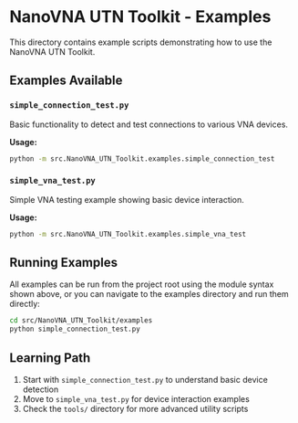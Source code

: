 # NanoVNA UTN Toolkit - Examples

This directory contains example scripts demonstrating how to use the NanoVNA UTN Toolkit.

## Examples Available

### `simple_connection_test.py`
Basic functionality to detect and test connections to various VNA devices.

**Usage:**
```bash
python -m src.NanoVNA_UTN_Toolkit.examples.simple_connection_test
```

### `simple_vna_test.py`
Simple VNA testing example showing basic device interaction.

**Usage:**
```bash
python -m src.NanoVNA_UTN_Toolkit.examples.simple_vna_test
```

## Running Examples

All examples can be run from the project root using the module syntax shown above, or you can navigate to the examples directory and run them directly:

```bash
cd src/NanoVNA_UTN_Toolkit/examples
python simple_connection_test.py
```

## Learning Path

1. Start with `simple_connection_test.py` to understand basic device detection
2. Move to `simple_vna_test.py` for device interaction examples
3. Check the `tools/` directory for more advanced utility scripts
